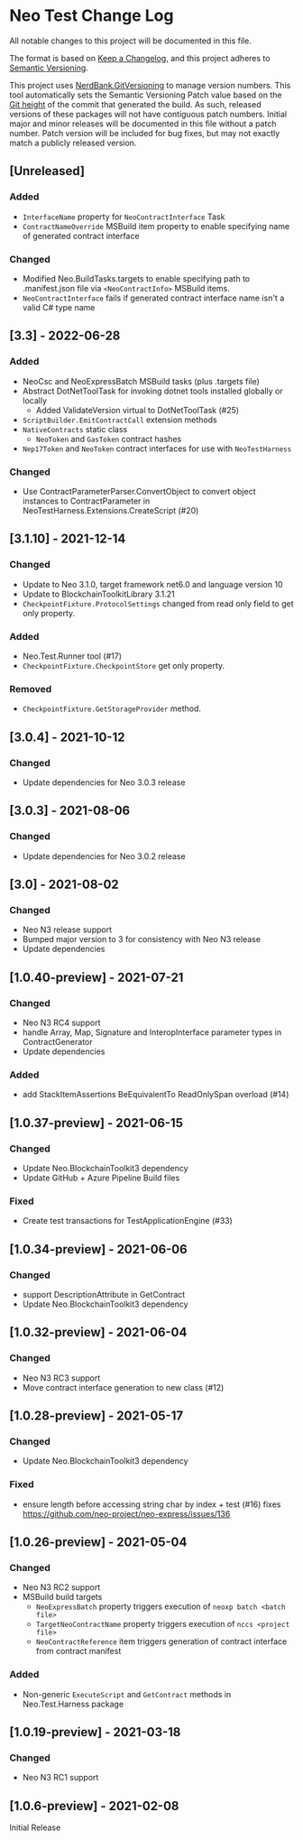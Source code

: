 # Neo Test Change Log

All notable changes to this project will be documented in this file.

The format is based on [Keep a Changelog](https://keepachangelog.com/en/1.0.0/),
and this project adheres to [Semantic Versioning](https://semver.org/spec/v2.0.0.html).

This project uses [NerdBank.GitVersioning](https://github.com/dotnet/Nerdbank.GitVersioning)
to manage version numbers. This tool automatically sets the Semantic Versioning Patch
value based on the [Git height](https://github.com/dotnet/Nerdbank.GitVersioning#what-is-git-height)
of the commit that generated the build. As such, released versions of these packages
will not have contiguous patch numbers. Initial major and minor releases will be documented
in this file without a patch number. Patch version will be included for bug fixes, but
may not exactly match a publicly released version.

## [Unreleased]

### Added 

* `InterfaceName` property for `NeoContractInterface` Task
* `ContractNameOverride` MSBuild item property to enable specifying name of generated contract interface

### Changed

* Modified Neo.BuildTasks.targets to enable specifying path to .manifest.json file via `<NeoContractInfo>` MSBuild items.
* `NeoContractInterface` fails if generated contract interface name isn't a valid C# type name

## [3.3] - 2022-06-28

### Added

* NeoCsc and NeoExpressBatch MSBuild tasks (plus .targets file)
* Abstract DotNetToolTask for invoking dotnet tools installed globally or locally
  * Added ValidateVersion virtual to DotNetToolTask (#25)
* `ScriptBuilder.EmitContractCall` extension methods
* `NativeContracts` static class 
  * `NeoToken` and `GasToken` contract hashes
* `Nep17Token` and `NeoToken` contract interfaces for use with `NeoTestHarness`

### Changed

* Use ContractParameterParser.ConvertObject to convert object instances to ContractParameter in NeoTestHarness.Extensions.CreateScript (#20)

## [3.1.10] - 2021-12-14

### Changed

* Update to Neo 3.1.0, target framework net6.0 and language version 10
* Update to BlockchainToolkitLibrary 3.1.21
* `CheckpointFixture.ProtocolSettings` changed from read only field to get only property.

### Added

* Neo.Test.Runner tool (#17)
* `CheckpointFixture.CheckpointStore` get only property.

### Removed

* `CheckpointFixture.GetStorageProvider` method.

## [3.0.4] - 2021-10-12

### Changed

* Update dependencies for Neo 3.0.3 release

## [3.0.3] - 2021-08-06

### Changed

* Update dependencies for Neo 3.0.2 release

## [3.0] - 2021-08-02

### Changed

* Neo N3 release support
* Bumped major version to 3 for consistency with Neo N3 release
* Update dependencies

## [1.0.40-preview] - 2021-07-21

### Changed

* Neo N3 RC4 support
* handle Array, Map, Signature and InteropInterface parameter types in ContractGenerator 
* Update dependencies

### Added

* add StackItemAssertions BeEquivalentTo ReadOnlySpan<byte> overload (#14)


## [1.0.37-preview] - 2021-06-15

### Changed

* Update Neo.BlockchainToolkit3 dependency
* Update GitHub + Azure Pipeline Build files

### Fixed

* Create test transactions for TestApplicationEngine (#33)

## [1.0.34-preview] - 2021-06-06

### Changed

* support DescriptionAttribute in GetContract<T>
* Update Neo.BlockchainToolkit3 dependency

## [1.0.32-preview] - 2021-06-04

### Changed

* Neo N3 RC3 support
* Move contract interface generation to new class (#12)

## [1.0.28-preview] - 2021-05-17

### Changed

* Update Neo.BlockchainToolkit3 dependency

### Fixed

* ensure length before accessing string char by index + test (#16) fixes https://github.com/neo-project/neo-express/issues/136

## [1.0.26-preview] - 2021-05-04

### Changed

* Neo N3 RC2 support
* MSBuild build targets 
  * `NeoExpressBatch` property triggers execution of `neoxp batch <batch file>`
  * `TargetNeoContractName` property triggers execution of `nccs <project file>`
  * `NeoContractReference` item triggers generation of contract interface from contract manifest

### Added

* Non-generic `ExecuteScript` and `GetContract` methods in Neo.Test.Harness package

## [1.0.19-preview] - 2021-03-18

### Changed

* Neo N3 RC1 support

## [1.0.6-preview] - 2021-02-08

Initial Release
